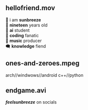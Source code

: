 ## hellofriend.mov
🦋 i am **sunbreeze**  
🧑 **nineteen** years old  
🧠 **ai** student   
🔧 **coding** fanatic  
🎵 **music** producer    
🗨️ **knowledge** fiend  
## ones-and-zeroes.mpeg
arch//windwows//android
c++//python


## endgame.avi
***feelsunbreeze*** on socials
